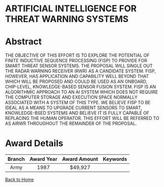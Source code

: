 
ARTIFICIAL INTELLIGENCE FOR THREAT WARNING SYSTEMS
==================================================

# Abstract


THE OBJECTIVE OF THIS EFFORT IS TO EXPLORE THE POTENTIAL OF FINITE INDUCTIVE SEQUENCE PROCESSING (FISP) TO PROVIDE FOR SMART THREAT SENSOR SYSTEMS. THE PROPOSAL WILL SINGLE OUT THE RADAR WARNING RECEIVER (RWR) AS A CANDIDATE SYSTEM. FISP, HOWEVER, HAS APPLICATION AND CAPABILITY WELL BEYOND THAT WHICH WILL BE PROPOSED AND COULD BE USED AS AN ONBOARD, CHIP-LEVEL, KNOWLEDGE-BASED SENSOR FUSION SYSTEM. FISP IS AN ALGORITHMIC APPROACH TO AN AI SYSTEM WHICH DOES NOT REQUIRE THE COMPUTER STORAGE AND EXECUTION SPACE NORMALLY ASSOCIATED WITH A SYSTEM OF THIS TYPE. WE BELIEVE FISP TO BE IDEAL AS A MEANS TO UPGRADE CURRENT SENSORS TO SMART, KNOWLEDGE-BSED SYSTEMS AND BELIEVE IT IS FULLY CAPABLE OF REPLACING THE HUMAN OPERATOR. THIS EFFORT WILL BE REFERRED TO AS AIRWR THROUGHOUT THE REMAINDER OF THE PROPOSAL.  

# Award Details

|Branch|Award Year|Award Amount|Keywords|
| :---: | :---: | :---: | :---: |
|Army|1987|$49,927||
  
  


[Back to Home](https://github.com/chrischow/dod_sbir_awards#892)
